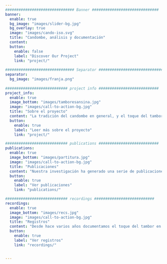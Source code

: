 ```yaml
---
############################### Banner ##############################
banner:
  enable: true
  bg_image: "images/slider-bg.jpg"
  bg_overlay: true
  image: "images/cando-iso.svg"
  title: "Candombe, análisis y documentación"
  content: 
  button:
    enable: false
    label: "Discover Our Project"
    link: "project/"
    
############################### Separator ##############################
separator:
  bg_image: "images/franja.png"
  
############################ project info ###########################
project_info:
  enable: true
  image_bottom: "images/tamboresansina.jpg"
  image: "images/call-to-action-bg.jpg"
  title: "Sobre el proyecto"
  content: "La tradición del candombe en general, y el toque del tambor en particular, conforman un rasgo esencial de la cultura del Uruguay. Por esa razón, venimos trabajando desde hace varios años en la documentación y el análisis de diversos aspectos del toque del tambor de candombe."
  button:
    enable: true
    label: "Leer más sobre el proyecto"
    link: "project/"

############################ publications ###########################
publications:
  enable: true
  image_bottom: "images/partitura.jpg"
  image: "images/call-to-action-bg.jpg"
  title: "Publicaciones"
  content: "Nuestra investigación ha generado una serie de publicaciones sobre el análisis de diversos aspectos técnicos y rítmicos del toque del tambor de candombe."
  button:
    enable: true
    label: "Ver publicaciones"
    link: "publications/"

############################ recordings ###########################
recordings:
  enable: true
  image_bottom: "images/recs.jpg"
  image: "images/call-to-action-bg.jpg"
  title: "Registros"
  content: "Desde hace varios años documentamos el toque del tambor en sesiones de grabación con reconocidos referentes de la tradición del candombe, de los barrios Sur, Palermo y Cordón Norte."
  button:
    enable: true
    label: "Ver registros"
    link: "recordings/"


---
```


